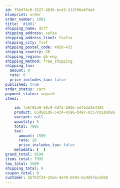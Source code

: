 ```yaml
---
id: f5bd74c0-3527-4836-bce9-213f06a4f4a5
blueprint: order
order_number: 1001
title: '#1001'
shipping_name: dsff
shipping_address: safsa
shipping_address_line2: fsafsa
shipping_city: fsaf
shipping_postal_code: 4050-435
shipping_country: GB
shipping_region: gb-eng
shipping_method: free_shipping
shipping_tax:
  amount: 0
  rate: 0
  price_includes_tax: false
published: true
order_status: cart
payment_status: unpaid
items:
  -
    id: fa6f93a9-50c9-4df5-b92b-edfb1d3b4184
    product: 65d601d6-5434-4596-b497-0357c0106b86
    variant: null
    quantity: 5
    total: 7995
    tax:
      amount: 1599
      rate: 20
      price_includes_tax: false
    metadata: {  }
grand_total: 9594
items_total: 7995
tax_total: 1599
shipping_total: 0
coupon_total: 0
customer: 3bf03f24-25ea-4a70-b593-bc4d5fecdd5b
---
```


